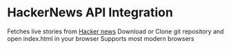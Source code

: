 <h1>HackerNews API Integration</h1>
Fetches live stories from <a href="https://news.ycombinator.com/">Hacker news</a>
Download or Clone git repository and open index.html in your browser
Supports most modern browsers
